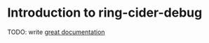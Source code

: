 # Introduction to ring-cider-debug

TODO: write [great documentation](http://jacobian.org/writing/what-to-write/)
